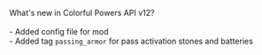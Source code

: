 What's new in Colorful Powers API v12?<br />
<br />- Added config file for mod
<br />- Added tag ``passing_armor`` for pass activation stones and batteries